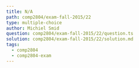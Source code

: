 ```yaml
---
title: N/A
path: comp2804/exam-fall-2015/22
type: multiple-choice
author: Michiel Smid
question: comp2804/exam-fall-2015/22/question.ts
solution: comp2804/exam-fall-2015/22/solution.md
tags:
  - comp2804
  - comp2804-exam
---
```

